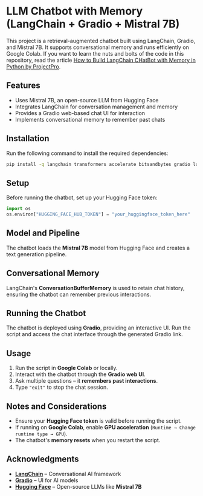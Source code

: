 # LLM Chatbot with Memory (LangChain + Gradio + Mistral 7B)

This project is a retrieval-augmented chatbot built using LangChain, Gradio, and Mistral 7B. It supports conversational memory and runs efficiently on Google Colab. If you want to learn the nuts and bolts of the code in this repository, read the article [How to Build LangChain CHatBot with Memory in Python by ProjectPro](https://www.projectpro.io/article/langchain-chatbot/1106).

## Features

- Uses Mistral 7B, an open-source LLM from Hugging Face  
- Integrates LangChain for conversation management and memory  
- Provides a Gradio web-based chat UI for interaction  
- Implements conversational memory to remember past chats  

## Installation

Run the following command to install the required dependencies:

```bash
pip install -q langchain transformers accelerate bitsandbytes gradio langchain_community
```

## Setup

Before running the chatbot, set up your Hugging Face token:

```python
import os
os.environ["HUGGING_FACE_HUB_TOKEN"] = "your_huggingface_token_here"
```

## Model and Pipeline

The chatbot loads the **Mistral 7B** model from Hugging Face and creates a text generation pipeline.

## Conversational Memory

LangChain's **ConversationBufferMemory** is used to retain chat history, ensuring the chatbot can remember previous interactions.

## Running the Chatbot

The chatbot is deployed using **Gradio**, providing an interactive UI. Run the script and access the chat interface through the generated Gradio link.

## Usage

1. Run the script in **Google Colab** or locally.  
2. Interact with the chatbot through the **Gradio web UI**.  
3. Ask multiple questions – it **remembers past interactions**.  
4. Type `"exit"` to stop the chat session.  

## Notes and Considerations

- Ensure your **Hugging Face token** is valid before running the script.  
- If running on **Google Colab**, enable **GPU acceleration** (`Runtime → Change runtime type → GPU`).  
- The chatbot's **memory resets** when you restart the script.  

## Acknowledgments

- **[LangChain](https://python.langchain.com/)** – Conversational AI framework  
- **[Gradio](https://www.gradio.app/)** – UI for AI models  
- **[Hugging Face](https://huggingface.co/)** – Open-source LLMs like **Mistral 7B**  
